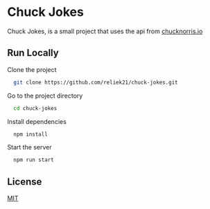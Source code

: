 
# Chuck Jokes

Chuck Jokes, is a small project that uses the api from [chucknorris.io](https://api.chucknorris.io/)


## Run Locally

Clone the project

```bash
  git clone https://github.com/reliek21/chuck-jokes.git
```

Go to the project directory

```bash
  cd chuck-jokes
```

Install dependencies

```bash
  npm install
```

Start the server

```bash
  npm run start
```


## License

[MIT](https://github.com/reliek21/chuck-jokes/blob/main/LICENSE)

